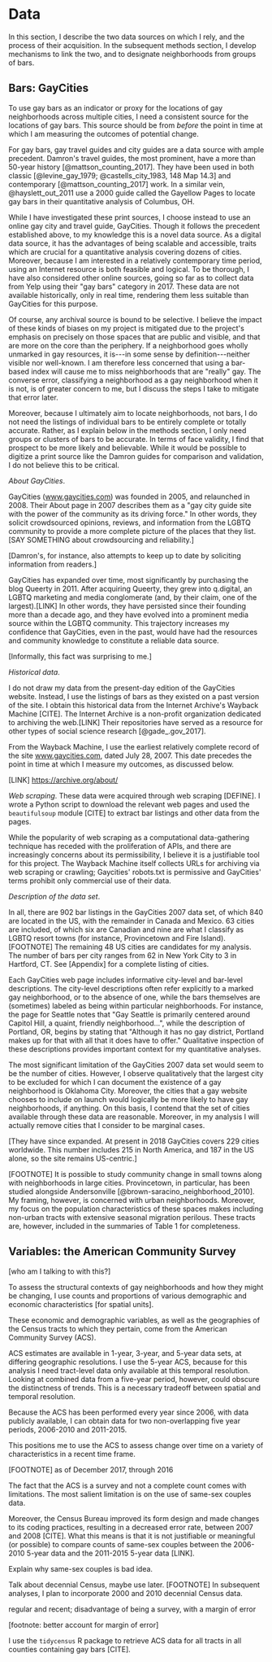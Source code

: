 ---
---

# Data

In this section, I describe the two data sources on which I rely, and the process of their acquisition. In the subsequent methods section, I develop mechanisms to link the two, and to designate neighborhoods from groups of bars.

## Bars: GayCities

To use gay bars as an indicator or proxy for the locations of gay neighborhoods across multiple cities, I need a consistent source for the locations of gay bars. This source should be from *before* the point in time at which I am measuring the outcomes of potential change.

For gay bars, gay travel guides and city guides are a data source with ample precedent. Damron's travel guides, the most prominent, have a more than 50-year history [@mattson_counting_2017]. They have been used in both classic [@levine_gay_1979; @castells_city_1983, 148 Map 14.3] and contemporary [@mattson_counting_2017] work. In a similar vein, @hayslett_out_2011 use a 2000 guide called the Gayellow Pages to locate gay bars in their quantitative analysis of Columbus, OH.

While I have investigated these print sources, I choose instead to use an online gay city and travel guide, GayCities. Though it follows the precedent established above, to my knowledge this is a novel data source. As a digital data source, it has the advantages of being scalable and accessible, traits which are crucial for a quantitative analysis covering dozens of cities. Moreover, because I am interested in a relatively contemporary time period, using an Internet resource is both feasible and logical. To be thorough, I have also considered other online sources, going so far as to collect data from Yelp using their "gay bars" category in 2017. These data are not available historically, only in real time, rendering them less suitable than GayCities for this purpose.

Of course, any archival source is bound to be selective. I believe the impact of these kinds of biases on my project is mitigated due to the project's emphasis on precisely on those spaces that are public and visible, and that are more on the core than the periphery. If a neighborhood goes wholly unmarked in gay resources, it is---in some sense by definition---neither visible nor well-known. I am therefore less concerned that using a bar-based index will cause me to miss neighborhoods that are "really" gay. The converse error, classifying a neighborhood as a gay neighborhood when it is not, is of greater concern to me, but I discuss the steps I take to mitigate that error later.

Moreover, because I ultimately aim to locate neighborhoods, not bars, I do not need the listings of individual bars to be entirely complete or totally accurate. Rather, as I explain below in the methods section, I only need groups or clusters of bars to be accurate. In terms of face validity, I find that prospect to be more likely and believable. While it would be possible to digitize a print source like the Damron guides for comparison and validation, I do not believe this to be critical.

*About GayCities*.

GayCities (www.gaycities.com) was founded in 2005, and relaunched in 2008. Their About page in 2007 describes them as a "gay city guide site with the power of the community as its driving force." In other words, they solicit crowdsourced opinions, reviews, and information from the LGBTQ community to provide a more complete picture of the places that they list. [SAY SOMETHING about crowdsourcing and reliability.]

[Damron's, for instance, also attempts to keep up to date by soliciting information from readers.]

GayCities has expanded over time, most significantly by purchasing the blog Queerty in 2011. After acquiring Queerty, they grew into q.digital, an LGBTQ marketing and media conglomerate (and, by their claim, one of the largest).[LINK] In other words, they have persisted since their founding more than a decade ago, and they have evolved into a prominent media source within the LGBTQ community. This trajectory increases my confidence that GayCities, even in the past, would have had the resources and community knowledge to constitute a reliable data source.

[Informally, this fact was surprising to me.]

*Historical data*.

I do not draw my data from the present-day edition of the GayCities website. Instead, I use the listings of bars as they existed on a past version of the site. I obtain this historical data from the Internet Archive's Wayback Machine [CITE]. The Internet Archive is a non-profit organization dedicated to archiving the web.[LINK] Their repositories have served as a resource for other types of social science research [@gade_.gov_2017].

From the Wayback Machine, I use the earliest relatively complete record of the site www.gaycities.com, dated July 28, 2007. This date precedes the point in time at which I measure my outcomes, as discussed below.

[LINK] https://archive.org/about/

*Web scraping*. These data were acquired through web scraping [DEFINE]. I wrote a Python script to download the relevant web pages and used the `beautifulsoup` module [CITE] to extract bar listings and other data from the pages.

While the popularity of web scraping as a computational data-gathering technique has receded with the proliferation of APIs, and there are increasingly concerns about its permissibility, I believe it is a justifiable tool for this project. The Wayback Machine itself collects URLs for archiving via web scraping or crawling; Gaycities' robots.txt is permissive and GayCities' terms prohibit only commercial use of their data.

*Description of the data set*.

In all, there are 902 bar listings in the GayCities 2007 data set, of which 840 are located in the US, with the remainder in Canada and Mexico. 63 cities are included, of which six are Canadian and nine are what I classify as LGBTQ resort towns (for instance, Provincetown and Fire Island).[FOOTNOTE] The remaining 48 US cities are candidates for my analysis. The number of bars per city ranges from 62 in New York City to 3 in Hartford, CT. See [Appendix] for a complete listing of cities.

Each GayCities web page includes informative city-level and bar-level descriptions. The city-level descriptions often refer explicitly to a marked gay neighborhood, or to the absence of one, while the bars themselves are (sometimes) labeled as being within particular neighborhoods. For instance, the page for Seattle notes that "Gay Seattle is primarily centered around Capitol Hill, a quaint, friendly neighborhood...", while the description of Portland, OR, begins by stating that "Although it has no gay district, Portland makes up for that with all that it does have to offer." Qualitative inspection of these descriptions provides important context for my quantitative analyses.

The most significant limitation of the GayCities 2007 data set would seem to be the number of cities. However, I observe qualitatively that the largest city to be excluded for which I can document the existence of a gay neighborhood is Oklahoma City. Moreover, the cities that a gay website chooses to include on launch would logically be more likely to have gay neighborhoods, if anything. On this basis, I contend that the set of cities available through these data are reasonable. Moreover, in my analysis I will actually remove cities that I consider to be marginal cases.

[They have since expanded. At present in 2018 GayCities covers 229 cities worldwide. This number includes 215 in North America, and 187 in the US alone, so the site remains US-centric.]

[FOOTNOTE] It is possible to study community change in small towns along with neighborhoods in large cities. Provincetown, in particular, has been studied alongside Andersonville [@brown-saracino_neighborhood_2010]. My framing, however, is concerned with urban neighborhoods. Moreover, my focus on the population characteristics of these spaces makes including non-urban tracts with extensive seasonal migration perilous. These tracts are, however, included in the summaries of Table 1 for completeness.

## Variables: the American Community Survey

[who am I talking to with this?]

To assess the structural contexts of gay neighborhoods and how they might be changing, I use counts and proportions of various demographic and economic characteristics [for spatial units].

These economic and demographic variables, as well as the geographies of the Census tracts to which they pertain, come from the American Community Survey (ACS).

ACS estimates are available in 1-year, 3-year, and 5-year data sets, at differing geographic resolutions. I use the 5-year ACS, because for this analysis I need tract-level data only available at this temporal resolution. Looking at combined data from a five-year period, however, could obscure the distinctness of trends. This is a necessary tradeoff between spatial and temporal resolution.

Because the ACS has been performed every year since 2006, with data publicly available, I can obtain data for two non-overlapping five year periods, 2006-2010 and 2011-2015.

This positions me to use the ACS to assess change over time on a variety of characteristics in a recent time frame.

[FOOTNOTE] as of December 2017, through 2016

The fact that the ACS is a survey and not a complete count comes with limitations. The most salient limitation is on the use of same-sex couples data.

Moreover, the Census Bureau improved its form design and made changes to its coding practices, resulting in a decreased error rate, between 2007 and 2008 [CITE]. What this means is that it is not justifiable or meaningful (or possible) to compare counts of same-sex couples between the 2006-2010 5-year data and the 2011-2015 5-year data [LINK].

Explain why same-sex couples is bad idea.

Talk about decennial Census, maybe use later. [FOOTNOTE] In subsequent analyses, I plan to incorporate 2000 and 2010 decennial Census data.

regular and recent; disadvantage of being a survey, with a margin of error

[footnote: better account for margin of error]

I use the `tidycensus` R package to retrieve ACS data for all tracts in all counties containing gay bars [CITE].
